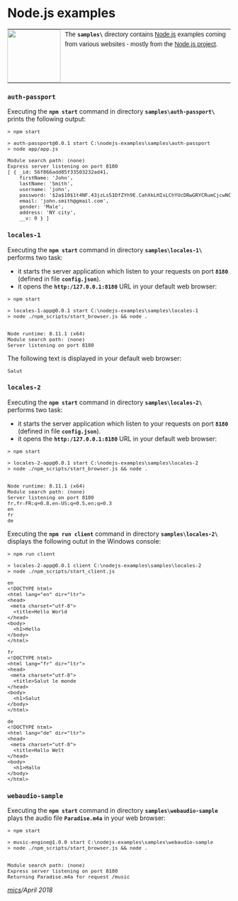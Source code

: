 # Node.js examples

<table style="font-family:Helvetica,Arial;font-size:14px;line-height:1.6;">
  <tr>
  <td style="border:0;padding:0 10px 0 0;min-width:120px;"><a href="http://nodejs.org/"><img src="https://nodejs.org/static/images/logos/nodejs-new-pantone-black.png" width="120"/></a></td>
  <td style="border:0;padding:0;vertical-align:text-top;">The <strong><code>samples\</code></strong> directory contains <a href="http://nodejs.org/" alt="Node.js">Node.js</a> examples coming from various websites - mostly from the <a href="http://nodejs.org/">Node.js project</a>.</td>
  </tr>
</table>

### `auth-passport`

Executing the **`npm start`** command in directory **`samples\auth-passport\`** prints the following output:

<pre style="font-size:80%;">
> npm start

> auth-passport@0.0.1 start C:\nodejs-examples\samples\auth-passport
> node app/app.js

Module search path: (none)
Express server listening on port 8180
[ { _id: 56f866add85f33503232ad41,
    firstName: 'John',
    lastName: 'Smith',
    username: 'john',
    password: '$2a$10$1t4NF.43jzLs51DfZYh9E.CahXkLHIsLChYUcDRwGRYCRumCjcwNC',
    email: 'john.smith@gmail.com',
    gender: 'Male',
    address: 'NY city',
    __v: 0 } ]
</pre>

### `locales-1`

Executing the **`npm start`** command in directory **`samples\locales-1\`** performs two task:

- it starts the server application which listen to your requests on port **`8180`** (defined in file **`config.json`**).
- it opens the **`http:/127.0.0.1:8180`** URL in your default web browser:

<pre style="font-size:80%;">
> npm start

> locales-1-app@0.0.1 start C:\nodejs-examples\samples\locales-1
> node ./npm_scripts/start_browser.js && node .


Node runtime: 8.11.1 (x64)
Module search path: (none)
Server listening on port 8180
</pre>

The following text is displayed in your default web browser:

<pre style="font-size:80%;">
Salut
</pre>

### `locales-2`

Executing the **`npm start`** command in directory **`samples\locales-2\`** performs two task:

- it starts the server application which listen to your requests on port **`8180`** (defined in file **`config.json`**).
- it opens the **`http:/127.0.0.1:8180`** URL in your default web browser:


<pre style="font-size:80%;">
> npm start

> locales-2-app@0.0.1 start C:\nodejs-examples\samples\locales-2
> node ./npm_scripts/start_browser.js && node .


Node runtime: 8.11.1 (x64)
Module search path: (none)
Server listening on port 8180
fr,fr-FR;q=0.8,en-US;q=0.5,en;q=0.3
en
fr
de
</pre>

Executing the **`npm run client`** command in directory **`samples\locales-2\`** displays the following outut in the Windows console:

<pre style="font-size:80%;">
> npm run client                                                                                               
                                                                                                               
> locales-2-app@0.0.1 client C:\nodejs-examples\samples\locales-2               
> node ./npm_scripts/start_client.js                                                                           
                                                                                                               
en                                                                                                             
&lt;!DOCTYPE html>                                                                                                
&lt;html lang="en" dir="ltr">                                                                                     
&lt;head>                                                                                                         
 &lt;meta charset="utf-8">                                                                                        
  &lt;title>Hello World</title>                                                                                   
&lt;/head>                                                                                                        
&lt;body>                                                                                                         
  &lt;h1>Hello</h1>                                                                                               
&lt;/body>                                                                                                        
&lt;/html>                                                                                                        
                                                                                                               
fr                                                                                                             
&lt;!DOCTYPE html>                                                                                                
&lt;html lang="fr" dir="ltr">                                                                                     
&lt;head>                                                                                                         
 &lt;meta charset="utf-8">                                                                                        
  &lt;title>Salut le monde</title>                                                                                
&lt;/head>                                                                                                        
&lt;body>                                                                                                         
  &lt;h1>Salut</h1>                                                                                               
&lt;/body>                                                                                                        
&lt;/html>                                                                                                        
                                                                                                               
de                                                                                                             
&lt;!DOCTYPE html>                                                                                                
&lt;html lang="de" dir="ltr">                                                                                     
&lt;head>                                                                                                         
 &lt;meta charset="utf-8">                                                                                        
  &lt;title>Hallo Welt</title>                                                                                    
&lt;/head>                                                                                                        
&lt;body>                                                                                                         
  &lt;h1>Hallo</h1>                                                                                               
&lt;/body>                                                                                                        
&lt;/html>                                                                                                        
</pre>

### `webaudio-sample`


Executing the **`npm start`** command in directory **`samples\webaudio-sample`** plays the audio file **`Paradise.m4a`** in your web browser:

<pre style="font-size:80%;">
> npm start

> music-engine@1.0.0 start C:\nodejs-examples\samples\webaudio-sample
> node ./npm_scripts/start_browser.js && node .


Module search path: (none)
Express server listening on port 8180
Returning Paradise.m4a for request /music
</pre>

*[mics](http://lampwww.epfl.ch/~michelou/)/April 2018*






